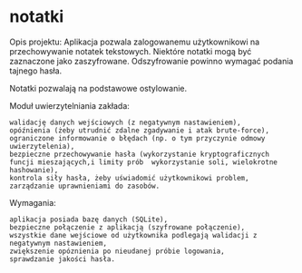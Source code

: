 # notatki 

Opis projektu:
Aplikacja pozwala zalogowanemu użytkownikowi na przechowywanie notatek tekstowych. Niektóre notatki mogą być zaznaczone jako zaszyfrowane. Odszyfrowanie powinno wymagać podania tajnego hasła.

Notatki pozwalają na podstawowe ostylowanie.

Moduł uwierzytelniania zakłada:

    walidację danych wejściowych (z negatywnym nastawieniem),
    opóźnienia (żeby utrudnić zdalne zgadywanie i atak brute-force),
    ograniczone informowanie o błędach (np. o tym przyczynie odmowy uwierzytelenia),
    bezpieczne przechowywanie hasła (wykorzystanie kryptograficznych funcji mieszających,i limity prób  wykorzystanie soli, wielokrotne hashowanie),
    kontrola siły hasła, żeby uświadomić użytkownikowi problem,
    zarządzanie uprawnieniami do zasobów.

Wymagania:

    aplikacja posiada bazę danych (SQLite),
    bezpieczne połączenie z aplikacją (szyfrowane połączenie),
    wszystkie dane wejściowe od użytkownika podlegają walidacji z negatywnym nastawieniem,
    zwiększenie opóznienia po nieudanej próbie logowania,
    sprawdzanie jakości hasła.
   
